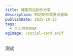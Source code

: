```yaml
---
title: 博客网站制作分享
description: 网站制作需要点基础
publishDate: 2025-10-15
tags:
  - 个人博客网站
ogImage: /social-card.avif
---
```

测试
